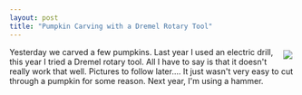 ```yaml
---
layout: post
title: "Pumpkin Carving with a Dremel Rotary Tool"
---
```


<p><img style="MARGIN: 5px" src="http://woodbymail.com/dremel/400_pd.jpg" align="right" />Yesterday we carved a few pumpkins. Last year I used an electric drill, this year I tried a Dremel rotary tool. All I have to say is that it doesn't really work that well. Pictures to follow later.... It just wasn't very easy to cut through a pumpkin for some reason. Next year, I'm using a hammer.</p> 
